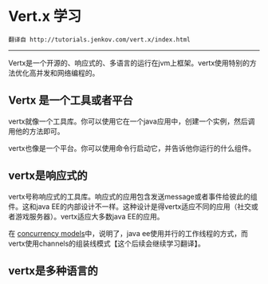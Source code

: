 ﻿# Vert.x 学习

    翻译自 http://tutorials.jenkov.com/vert.x/index.html
    
---

Vertx是一个开源的、响应式的、多语言的运行在jvm上框架。vertx使用特别的方法优化高并发和网络编程的。

## Vertx 是一个工具或者平台

vertx就像一个工具库。你可以使用它在一个java应用中，创建一个实例，然后调用他的方法即可。

vertx也像是一个平台。你可以使用命令行启动它，并告诉他你运行的什么组件。

## vertx是响应式的

vertx号称响应式的工具库。响应式的应用包含发送message或者事件给彼此的组件。这和java EE的内部设计不一样。这种设计是得vertx适应不同的应用（社交或者游戏服务器）。vertx适应大多数java EE的应用。

在 [concurrency models][1]中，说明了，java ee使用并行的工作线程的方式，而vertx使用channels的组装线模式【这个后续会继续学习翻译】。

## vertx是多种语言的



  [1]: http://tutorials.jenkov.com/java-concurrency/concurrency-models.html